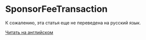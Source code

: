 # SponsorFeeTransaction

К сожалению, эта статья еще не переведена на русский язык.

[Читать на английском](/en/ride/v4/structures/transaction-structures/sponsor-fee-transaction)
